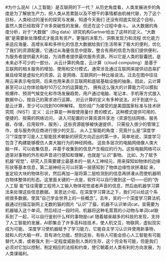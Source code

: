 #为什么说AI（人工智能）是互联网的下一代？
   从历史角度看，人类发展进步的角度是为了解放生产力，把人类从苦累脏以及不想干的事情都由机械代替，为了这个目标，人类经过的漫长的探究与发展，知道今天我们
还没有彻底实现这个目标，虽然人类已经取得了许多突破性的发展，但还在这个过程中奋斗。
   从大数据的角度分析，对于“大数据”（Big data）研究机构Gartner给出了这样的定义。“大数据”是需要新处理模式才能具有资产。更强的决策力、洞察发现力和流程
优化能力来适应海量、高增长率和多样化的信息大数据给我们生活带来了极大的便利，优化了我们的资源配置，它通过从海量信息中提取，整合有用的信息为我们提供便利，
为服务者提供最大利益，为消费者提供最优服务资源。所以它是人类的智囊团，是未来必不可少的一部分。
   从云计算的角度，云计算（cloud computing）是基于互联网的相关服务的增加、使用和交付模式，通常涉及通过互联网来提供动态易扩展且经常是虚拟化的资源。云
是网络、互联网的一种比喻说法。过去在图中往往用云来表示电信网，后来也用来表示互联网和底层基础设施的抽象。因此，云计算甚至可以让你体验每秒10万亿次的运算能力，
拥有这么强大的计算能力可以模拟核爆炸、预测气候变化和市场发展趋势。用户通过电脑、笔记本、手机等方式接入数据中心，按自己的需求进行运算。 
对云计算的定义有多种说法。对于到底什么是云计算，至少可以找到100种解释。  现阶段广为接受的是美国国家标准与技术研究院（NIST）定义：云计算是一种按使用量付
费的模式，这种模式提供可用的、便捷的、按需的网络访问， 进入可配置的计算资源共享池（资源包括网络，服务器，存储，应用软件，服务），这些资源能够被快速提供，
只需投入很少的管理工作，或与服务供应商进行很少的交互。
   从人工智能的角度：究竟什么是“深度学习”?深度学习是人工智能技术朝新的研究方向迈出的第一步。简单地说，深度学习包含了构建能够模仿人类大脑行为的神经网络。
这些多层次的电脑网络像人类大脑一样，可以收集信息，并基于收集到的信息产生相应的行为。这些电脑网络可以逐渐对事物的外形和声音进行感知和理解，也就是“认识”事物。
比如，为了赋予机器“视觉”，研究人员需要建立最基本的一层人工神经元，用来探知如物体的边缘形状等基本信息，第二层神经元可以将第一层感知到了物体边缘性状拼凑起
来，鉴定较大块的物体形状，然后再加一层将第二层检测到的信息再拼凑从而使机器明白物体整体的形态。这里面关键的一点是，软件可以自行做到这一切——旧的“伪人工智
能”往往需要工程师人工输入物体视觉或者声音的信息，然后由机器学习算法来处理这些信息数据。
   吴恩达介绍，在深度学习算法之下，我们可以给这个系统很多数据，使其“自己学会世界上的一些概念”。去年，吴的一个深度学习算法机器通过扫描互联网上无数的猫的图片
“认识”了猫，机器不认识单词cat，吴需要为机器输入这个单词，然后经过一段时间，机器将这种毛茸茸的小动物与单词cat联系到了一起，可以自行鉴别什么样的事物是cat
随着越来越多的科技的发现，支持了人工智能的发展，AI即集合了许多高科技技术，使人机交互，物联网，虚拟现实成为可能。
   深度学习使机器赋予了学习能力，它能自主学习认识并使用新事物，就和人的大脑一样，具有进化功能，想到这些，有些人可能会担心人工智能有可能替代人类，或者强大
到一定程度威胁到人类的生存，这个完全有可能，但是我们必须对它加以控制，制定相应的法规和约束，使它朝着对人类有利的方向发展，为人类谋福利。
